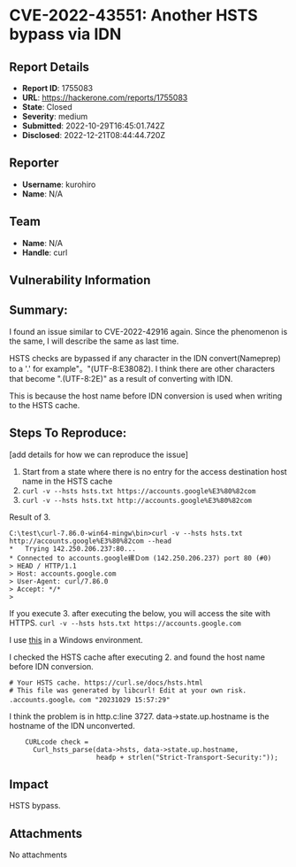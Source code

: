 # CVE-2022-43551: Another HSTS bypass via IDN

## Report Details
- **Report ID**: 1755083
- **URL**: https://hackerone.com/reports/1755083
- **State**: Closed
- **Severity**: medium
- **Submitted**: 2022-10-29T16:45:01.742Z
- **Disclosed**: 2022-12-21T08:44:44.720Z

## Reporter
- **Username**: kurohiro
- **Name**: N/A

## Team
- **Name**: N/A
- **Handle**: curl

## Vulnerability Information
## Summary:
I found an issue similar to CVE-2022-42916 again.
Since the phenomenon is the same, I will describe the same as last time.

HSTS checks are bypassed if any character in the IDN convert(Nameprep) to a '.'
for example"。"(UTF-8:E38082).
I think there are other characters that become ".(UTF-8:2E)" as a result of converting with IDN.

This is because the host name before IDN conversion is used when writing to the HSTS cache.

## Steps To Reproduce:
[add details for how we can reproduce the issue]

  1. Start from a state where there is no entry for the access destination host name in the HSTS cache
  2. `curl -v --hsts hsts.txt https://accounts.google%E3%80%82com`
  3. `curl -v --hsts hsts.txt http://accounts.google%E3%80%82com`

Result of 3.
```
C:\test\curl-7.86.0-win64-mingw\bin>curl -v --hsts hsts.txt http://accounts.google%E3%80%82com --head
*   Trying 142.250.206.237:80...
* Connected to accounts.google縲Ｄom (142.250.206.237) port 80 (#0)
> HEAD / HTTP/1.1
> Host: accounts.google.com
> User-Agent: curl/7.86.0
> Accept: */*
>
```

If you execute 3. after executing the below, you will access the site with HTTPS.
`curl -v --hsts hsts.txt https://accounts.google.com`

I use [this](https://curl.se/download/curl-7.86.0.zip) in a Windows environment.

I checked the HSTS cache after executing 2. and found the host name before IDN conversion.
```
# Your HSTS cache. https://curl.se/docs/hsts.html
# This file was generated by libcurl! Edit at your own risk.
.accounts.google。com "20231029 15:57:29"
```

I think the problem is in http.c:line 3727.
data->state.up.hostname is the hostname of the IDN unconverted.
```
    CURLcode check =
      Curl_hsts_parse(data->hsts, data->state.up.hostname,
                      headp + strlen("Strict-Transport-Security:"));
```

## Impact

HSTS bypass.

## Attachments
No attachments
